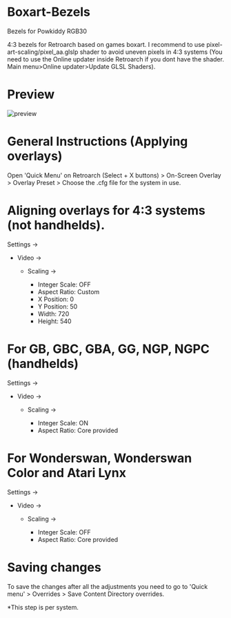 # Boxart-Bezels
Bezels for Powkiddy RGB30

4:3 bezels for Retroarch based on games boxart. I recommend to use pixel-art-scaling/pixel_aa.glslp shader to avoid uneven pixels in 4:3 systems (You need to use the Online updater inside Retroarch if you dont have the shader. Main menu>Online updater>Update GLSL Shaders).

# Preview

![preview](https://github.com/Vidnez/Boxart-Bezels/assets/82564218/0d291d3c-06e7-4dcc-891f-84c9fc62f99b)


# General Instructions (Applying overlays)

Open 'Quick Menu' on Retroarch (Select + X buttons) > On-Screen Overlay > Overlay Preset > Choose the .cfg file for the system in use. 

# Aligning overlays for 4:3 systems (not handhelds).

Settings ->

  - Video ->
    
    - Scaling ->
      
      * Integer Scale: OFF
      * Aspect Ratio: Custom
      * X Position: 0
      * Y Position: 50
      * Width: 720
      * Height: 540

# For GB, GBC, GBA, GG, NGP, NGPC (handhelds)

Settings ->

  - Video ->

    - Scaling ->

      - Integer Scale: ON
      - Aspect Ratio: Core provided


# For Wonderswan, Wonderswan Color and Atari Lynx

Settings ->

 - Video ->

   - Scaling ->

     - Integer Scale: OFF
     - Aspect Ratio: Core provided
    
# Saving changes

To save the changes after all the adjustments you need to go to 'Quick menu' > Overrides > Save Content Directory overrides. 

  *This step is per system.

